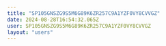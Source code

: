```yaml
---
title: "SP105GNSZG9S5M6G89K6ZR257C9A1YZF0VY8CVVGZ"
date: 2024-08-28T16:54:32.065Z
user: SP105GNSZG9S5M6G89K6ZR257C9A1YZF0VY8CVVGZ
layout: "users"
---
```

    